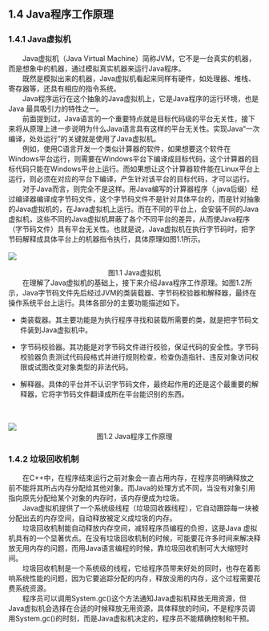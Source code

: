 ## 1.4  Java程序工作原理  
### 1.4.1  Java虚拟机  
&emsp;&emsp;Java虚拟机（Java Virtual Machine）简称JVM，它不是一台真实的机器，而是想象中的机器，通过模拟真实机器来运行Java程序。  
&emsp;&emsp;既然是模拟出来的机器，Java虚拟机看起来同样有硬件，如处理器、堆栈、寄存器等，还具有相应的指令系统。  
&emsp;&emsp;Java程序运行在这个抽象的Java虚拟机上，它是Java程序的运行环境，也是Java 最具吸引力的特性之一。  
&emsp;&emsp;前面提到过，Java语言的一个重要特点就是目标代码级的平台无关性，接下来将从原理上进一步说明为什么Java语言具有这样的平台无关性。实现Java“一次编译，处处运行”的关键就是使用了Java虚拟机。  
&emsp;&emsp;例如，使用C语言开发一个类似计算器的软件，如果想要这个软件在Windows平台运行，则需要在Windows平台下编译成目标代码，这个计算器的目标代码只能在Windows平台上运行。而如果想让这个计算器软件能在Linux平台上运行，则必须在对应的平台下编译，产生针对该平台的目标代码，才可以运行。  
&emsp;&emsp;对于Java而言，则完全不是这样。用Java编写的计算器程序（.java后缀）经过编译器编译成字节码文件，这个字节码文件不是针对具体平台的，而是针对抽象的Java虚拟机的，在Java虚拟机上运行。而在不同的平台上，会安装不同的Java虚拟机，这些不同的Java虚拟机屏蔽了各个不同平台的差异，从而使Java程序（字节码文件）具有平台无关性。也就是说，Java虚拟机在执行字节码时，把字节码解释成具体平台上的机器指令执行，具体原理如图1.1所示。  
<br/>
<img src="https://labfile.oss.aliyuncs.com/library/textbook-java1/img/d1z/tu1.1.png">

<center>图1.1  Java虚拟机</center>    
&emsp;&emsp;在理解了Java虚拟机的基础上，接下来介绍Java程序工作原理。如图1.2所示，Java字节码文件先后经过JVM的类装载器、字节码校验器和解释器，最终在操作系统平台上运行。具体各部分的主要功能描述如下。  

- 类装载器。其主要功能是为执行程序寻找和装载所需要的类，就是把字节码文件装到Java虚拟机中。  

- 字节码校验器。其功能是对字节码文件进行校验，保证代码的安全性。字节码校验器负责测试代码段格式并进行规则检查，检查伪造指针、违反对象访问权限或试图改变对象类型的非法代码。  
- 解释器。具体的平台并不认识字节码文件，最终起作用的还是这个最重要的解释器，它将字节码文件翻译成所在平台能识别的东西。  
<br/>
<br/>
<img src="https://labfile.oss.aliyuncs.com/library/textbook-java1/img/d1z/tu1.2.png">  
<center>图1.2  Java程序工作原理</center>  

### 1.4.2  垃圾回收机制  
&emsp;&emsp;在C++中，在程序结束运行之前对象会一直占用内存，在程序员明确释放之前不能将其所占内存分配给其他对象。而Java的处理方式不同，当没有对象引用指向原先分配给某个对象的内存时，该内存便成为垃圾。  
&emsp;&emsp;Java虚拟机提供了一个系统级线程（垃圾回收器线程），它自动跟踪每一块被分配出去的内存空间，自动释放被定义成垃圾的内存。  
&emsp;&emsp;垃圾回收机制能自动释放内存空间，减轻程序员编程的负担，这是Java 虚拟机具有的一个显著优点。在没有垃圾回收机制的时候，可能要花许多时间来解决释放无用内存的问题，而用Java语言编程的时候，靠垃圾回收机制可大大缩短时间。  
&emsp;&emsp;垃圾回收机制是一个系统级的线程，它给程序员带来好处的同时，也存在着影响系统性能的问题，因为它要追踪分配的内存，释放没用的内存，这个过程需要花费系统资源。  
&emsp;&emsp;程序员可以调用System.gc()这个方法通知Java虚拟机释放无用资源，但Java虚拟机会选择在合适的时候释放无用资源，具体释放的时间，不是程序员调用System.gc()的时刻，而是Java虚拟机决定的，程序员不能精确控制和干预。  
